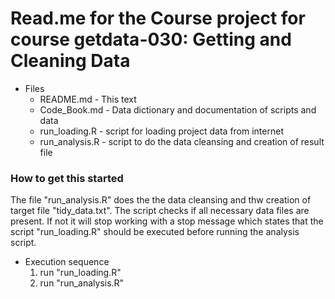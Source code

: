 # Read.me for the Course project for course getdata-030: Getting and Cleaning Data
* Files
  * README.md       - This text
  * Code_Book.md    - Data dictionary and documentation of scripts and data
  * run_loading.R   - script for loading project data from internet
  * run_analysis.R  - script to do the data cleansing and creation of result file

### How to get this started
The file "run_analysis.R" does the the data cleansing and thw creation of target file
"tidy_data.txt". The script checks if all necessary data files are present.
If not it will stop working with a stop message which states that the script 
"run_loading.R" should be executed before running the analysis script.

* Execution sequence
  1. run "run_loading.R"
  2. run "run_analysis.R"
